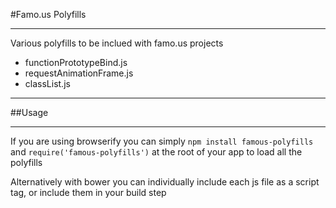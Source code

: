 #Famo.us Polyfills

---

Various polyfills to be inclued with famo.us projects

* functionPrototypeBind.js
* requestAnimationFrame.js
* classList.js

---

##Usage

---

If you are using browserify you can simply ```npm install famous-polyfills``` and ```require('famous-polyfills')``` at the root of your app to load all the polyfills

Alternatively with bower you can individually include each js file as a script tag, or include them in your build step
